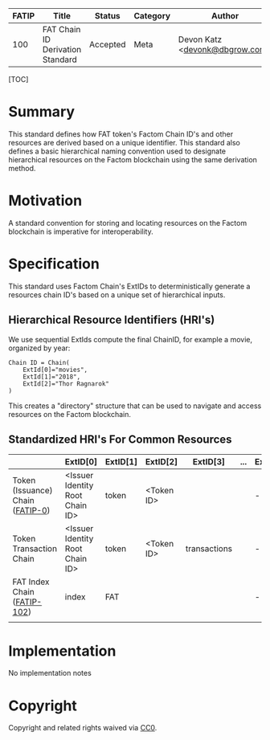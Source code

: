 | FATIP | Title                            | Status   | Category | Author                          | Created   |
| ----- | -------------------------------- | -------- | -------- | ------------------------------- | --------- |
| 100   | FAT Chain ID Derivation Standard | Accepted | Meta     | Devon Katz \<devonk@dbgrow.com> | 8-17-2018 |


[TOC]

# Summary

This standard defines how FAT token's Factom Chain ID's and other resources are
derived based on a unique identifier. This standard also defines a basic
hierarchical naming convention used to designate hierarchical resources on the
Factom blockchain using the same derivation method.



# Motivation

A standard convention for storing and locating resources on the Factom blockchain is imperative for interoperability.



# Specification

This standard uses Factom Chain's ExtIDs to deterministically generate a resources chain ID's based on a unique set of hierarchical inputs.



## Hierarchical Resource Identifiers (HRI's)

We use sequential ExtIds compute the final ChainID, for example a movie, organized by year:

```
Chain ID = Chain(
	ExtId[0]="movies",
	ExtId[1]="2018",
	ExtId[2]="Thor Ragnarok"
)
```

This creates a "directory" structure that can be used to navigate and access resources on the Factom blockchain.



## Standardized HRI's For Common Resources

|                                          | ExtID[0]                         | ExtID[1] | ExtID[2]    | ExtID[3]     | ...  | ExtID[n] |
| ---------------------------------------- | -------------------------------- | -------- | ----------- | ------------ | ---- | :------- |
| Token (Issuance) Chain ([FATIP-0](0.MD)) | \<Issuer Identity Root Chain ID> | token    | \<Token ID> |              |      | -        |
| Token Transaction Chain                  | \<Issuer Identity Root Chain ID> | token    | \<Token ID> | transactions |      | -        |
| FAT Index Chain ([FATIP-102](102.MD))    | index                            | FAT      |             |              |      | -        |
|                                          |                                  |          |             |              |      |          |



# Implementation

No implementation notes



# Copyright

Copyright and related rights waived via
[CC0](https://creativecommons.org/publicdomain/zero/1.0/).
